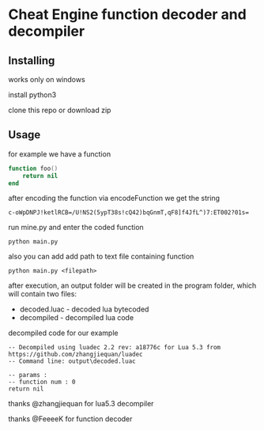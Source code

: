# Cheat Engine function decoder and decompiler
## Installing
works only on windows

install python3

clone this repo or download zip
## Usage
for example we have a function
```lua
function foo()
    return nil
end
```
after encoding the function via encodeFunction we get the string
```
c-oWpDNPJ!ketlRCB=/U!NS2(5ypT38s!cQ42)bqGnmT,qF8]f4JfL^)7:ET002?01s=
```
run mine.py and enter the coded function
```
python main.py
```
also you can add add path to text file containing function
```
python main.py <filepath>
```
after execution, an output folder will be created in the program folder, which will contain two files:
- decoded.luac - decoded lua bytecoded
- decompiled - decompiled lua code

decompiled code for our example
```
-- Decompiled using luadec 2.2 rev: a18776c for Lua 5.3 from https://github.com/zhangjiequan/luadec
-- Command line: output\decoded.luac 

-- params : 
-- function num : 0
return nil
```


thanks @zhangjiequan for lua5.3 decompiler 

thanks @FeeeeK for function decoder
